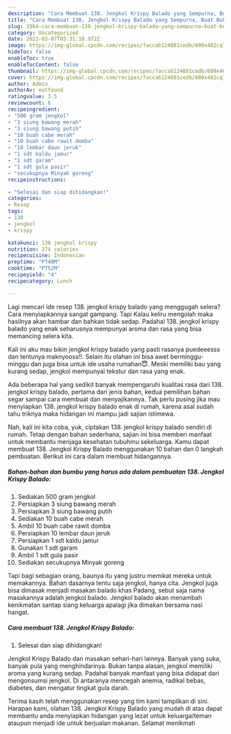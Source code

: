```yaml
---
description: "Cara Membuat 138. Jengkol Krispy Balado yang Sempurna, Buat Buka Puasa Lezat Sekali"
title: "Cara Membuat 138. Jengkol Krispy Balado yang Sempurna, Buat Buka Puasa Lezat Sekali"
slug: 1964-cara-membuat-138-jengkol-krispy-balado-yang-sempurna-buat-buka-puasa-lezat-sekali
category: Uncategorized
date: 2023-03-07T05:31:18.972Z
image: https://img-global.cpcdn.com/recipes/faccab124881cedb/680x482cq70/138-jengkol-krispy-balado-foto-resep-utama.jpg
hideToc: false
enableToc: true
enableTocContent: false
thumbnail: https://img-global.cpcdn.com/recipes/faccab124881cedb/680x482cq70/138-jengkol-krispy-balado-foto-resep-utama.jpg
cover: https://img-global.cpcdn.com/recipes/faccab124881cedb/680x482cq70/138-jengkol-krispy-balado-foto-resep-utama.jpg
author: Admin
authorAv: notfound
ratingvalue: 3.5
reviewcount: 6
recipeingredient:
- "500 gram jengkol"
- "3 siung bawang merah"
- "3 siung bawang putih"
- "10 buah cabe merah"
- "10 buah cabe rawit domba"
- "10 lembar daun jeruk"
- "1 sdt kaldu jamur"
- "1 sdt garam"
- "1 sdt gula pasir"
- "secukupnya Minyak goreng"
recipeinstructions:

- "Selesai dan siap dihidangkan!"
categories:
- Resep
tags:
- 138
- jengkol
- krispy

katakunci: 138 jengkol krispy 
nutrition: 274 calories
recipecuisine: Indonesian
preptime: "PT40M"
cooktime: "PT52M"
recipeyield: "4"
recipecategory: Lunch

---
```



Lagi mencari ide resep 138. jengkol krispy balado yang menggugah selera? Cara menyiapkannya sangat gampang. Tapi Kalau keliru mengolah maka hasilnya akan hambar dan bahkan tidak sedap. Padahal 138. jengkol krispy balado yang enak seharusnya mempunyai aroma dan rasa yang bisa memancing selera kita.


Kali ini aku mau bikin jengkol krispy balado yang pasti rasanya puedeeesss dan tentunya maknyooss!!. Selain itu olahan ini bisa awet berminggu-minggu dan juga bisa untuk ide usaha rumahan😇. Meski memiliki bau yang kurang sedap, jengkol mempunyai tekstur dan rasa yang enak.

Ada beberapa hal yang sedikit banyak mempengaruhi kualitas rasa dari 138. jengkol krispy balado, pertama dari jenis bahan, kedua pemilihan bahan segar sampai cara membuat dan menyajikannya. Tak perlu pusing jika mau menyiapkan 138. jengkol krispy balado enak di rumah, karena asal sudah tahu triknya maka hidangan ini mampu jadi sajian istimewa.


Nah, kali ini kita coba, yuk, ciptakan 138. jengkol krispy balado sendiri di rumah. Tetap dengan bahan sederhana, sajian ini bisa memberi manfaat untuk membantu menjaga kesehatan tubuhmu sekeluarga. Kamu dapat membuat 138. Jengkol Krispy Balado menggunakan 10 bahan dan 0 langkah pembuatan. Berikut ini cara dalam membuat hidangannya.

<!--inarticleads1-->

##### Bahan-bahan dan bumbu yang harus ada dalam pembuatan 138. Jengkol Krispy Balado:

1. Sediakan 500 gram jengkol
1. Persiapkan 3 siung bawang merah
1. Persiapkan 3 siung bawang putih
1. Sediakan 10 buah cabe merah
1. Ambil 10 buah cabe rawit domba
1. Persiapkan 10 lembar daun jeruk
1. Persiapkan 1 sdt kaldu jamur
1. Gunakan 1 sdt garam
1. Ambil 1 sdt gula pasir
1. Sediakan secukupnya Minyak goreng


Tapi bagi sebagian orang, baunya itu yang justru memikat mereka untuk memakannya. Bahan dasarnya tentu saja jengkol, hanya cita. Jengkol juga bisa dimasak menjadi masakan balado khas Padang, sebut saja nama masakannya adalah jengkol balado. Jengkol balado akan menambah kenikmatan santap siang keluarga apalagi jika dimakan bersama nasi hangat. 

<!--inarticleads2-->

##### Cara membuat 138. Jengkol Krispy Balado:


1. Selesai dan siap dihidangkan!

Jengkol Krispy Balado dan masakan sehari-hari lainnya. Banyak yang suka, banyak pula yang menghindarinya. Bukan tanpa alasan, jengkol memiliki aroma yang kurang sedap. Padahal banyak manfaat yang bisa didapat dari mengonsumsi jengkol. Di antaranya mencegah anemia, radikal bebas, diabetes, dan mengatur tingkat gula darah. 

Terima kasih telah menggunakan resep yang tim kami tampilkan di sini. Harapan kami, olahan 138. Jengkol Krispy Balado yang mudah di atas dapat membantu anda menyiapkan hidangan yang lezat untuk keluarga/teman ataupun menjadi ide untuk berjualan makanan. Selamat menikmati
